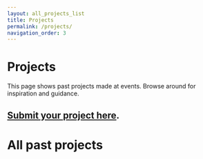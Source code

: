 ```yaml
---
layout: all_projects_list
title: Projects
permalink: /projects/
navigation_order: 3
---
```


# Projects

This page shows past projects made at events. Browse around for inspiration and guidance.

## [Submit your project here](https://goo.gl/forms/c7fEqEY3t140H17M2).



# All past projects